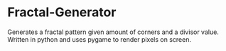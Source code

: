 # Fractal-Generator
Generates a fractal pattern given amount of corners and a divisor value. Written in python and uses pygame to render pixels on screen.
